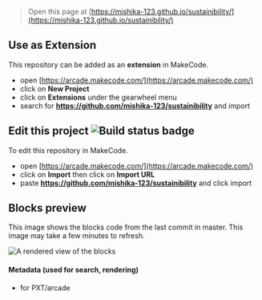  


> Open this page at [https://mishika-123.github.io/sustainibility/](https://mishika-123.github.io/sustainibility/)

## Use as Extension

This repository can be added as an **extension** in MakeCode.

* open [https://arcade.makecode.com/](https://arcade.makecode.com/)
* click on **New Project**
* click on **Extensions** under the gearwheel menu
* search for **https://github.com/mishika-123/sustainibility** and import

## Edit this project ![Build status badge](https://github.com/mishika-123/sustainibility/workflows/MakeCode/badge.svg)

To edit this repository in MakeCode.

* open [https://arcade.makecode.com/](https://arcade.makecode.com/)
* click on **Import** then click on **Import URL**
* paste **https://github.com/mishika-123/sustainibility** and click import

## Blocks preview

This image shows the blocks code from the last commit in master.
This image may take a few minutes to refresh.

![A rendered view of the blocks](https://github.com/mishika-123/sustainibility/raw/master/.github/makecode/blocks.png)

#### Metadata (used for search, rendering)

* for PXT/arcade
<script src="https://makecode.com/gh-pages-embed.js"></script><script>makeCodeRender("{{ site.makecode.home_url }}", "{{ site.github.owner_name }}/{{ site.github.repository_name }}");</script>

